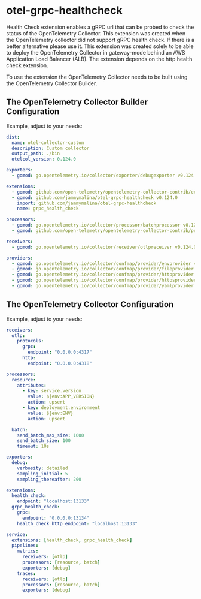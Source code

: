 # otel-grpc-healthcheck

Health Check extension enables a gRPC url that can be probed to check the status of the OpenTelemetry Collector. This extension was created when the OpenTelemetry collector did not support gRPC health check. If there is a better alternative please use it. This extension was created solely to be able to deploy the OpenTelemetry Collector in gateway-mode behind an AWS Application Load Balancer (ALB). The extension depends on the http health check extension.

To use the extension the OpenTelemetry Collector needs to be built using the OpenTelemetry Collector Builder.

## The OpenTelemetry Collector Builder Configuration

Example, adjust to your needs:
```yaml
dist:
  name: otel-collector-custom
  description: Custom collector
  output_path: ./bin
  otelcol_version: 0.124.0

exporters:
  - gomod: go.opentelemetry.io/collector/exporter/debugexporter v0.124.0

extensions:
  - gomod: github.com/open-telemetry/opentelemetry-collector-contrib/extension/healthcheckextension v0.124.0 # Required
  - gomod: github.com/jammymalina/otel-grpc-healthcheck v0.124.0
    import: github.com/jammymalina/otel-grpc-healthcheck
    name: grpc_health_check

processors:
  - gomod: go.opentelemetry.io/collector/processor/batchprocessor v0.124.0
  - gomod: github.com/open-telemetry/opentelemetry-collector-contrib/processor/resourceprocessor v0.124.0

receivers:
  - gomod: go.opentelemetry.io/collector/receiver/otlpreceiver v0.124.0

providers:
  - gomod: go.opentelemetry.io/collector/confmap/provider/envprovider v1.30.0
  - gomod: go.opentelemetry.io/collector/confmap/provider/fileprovider v1.30.0
  - gomod: go.opentelemetry.io/collector/confmap/provider/httpprovider v1.30.0
  - gomod: go.opentelemetry.io/collector/confmap/provider/httpsprovider v1.30.0
  - gomod: go.opentelemetry.io/collector/confmap/provider/yamlprovider v1.30.0
```

## The OpenTelemetry Collector Configuration

Example, adjust to your needs:
```yaml
receivers:
  otlp:
    protocols:
      grpc:
        endpoint: "0.0.0.0:4317"
      http:
        endpoint: "0.0.0.0:4318"

processors:
  resource:
    attributes:
      - key: service.version
        value: ${env:APP_VERSION}
        action: upsert
      - key: deployment.environment
        value: ${env:ENV}
        action: upsert

  batch:
    send_batch_max_size: 1000
    send_batch_size: 100
    timeout: 10s

exporters:
  debug:
    verbosity: detailed
    sampling_initial: 5
    sampling_thereafter: 200

extensions:
  health_check:
    endpoint: "localhost:13133"
  grpc_health_check:
    grpc:
      endpoint: "0.0.0.0:13134"
    health_check_http_endpoint: "localhost:13133"

service:
  extensions: [health_check, grpc_health_check]
  pipelines:
    metrics:
      receivers: [otlp]
      processors: [resource, batch]
      exporters: [debug]
    traces:
      receivers: [otlp]
      processors: [resource, batch]
      exporters: [debug]
```
